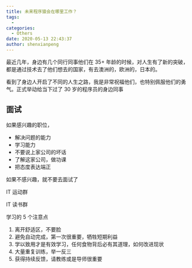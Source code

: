 ```yaml
---
title: 未来程序猿会在哪里工作？
tags:
  -
categories:
  - Others
date: 2020-05-13 22:43:37
author: shenxianpeng
---
```


最近几年，身边有几个同行同事他们在 35+ 年龄的时候，对人生有了新的突破，都是通过技术去了他们想去的国家，有去澳洲的，欧洲的，日本的。

看到了身边人开启了不同的人生之路，我是非常祝福他们，也特别佩服他们的勇气。正式举动给当下过了 30 岁的程序员的身边同事

## 面试

如果感兴趣的职位，

* 解决问题的能力
* 学习能力
* 不要说上家公司的坏话
* 了解这家公司，做功课
* 把态度表达端正

如果不感兴趣，就不要去面试了

IT 运动群

IT 读书群

学习的 5 个注意点

1. 离开舒适区，不要脸
2. 避免自动完成，第一次很重要，牺牲短期利益
3. 学以致用才是有效学习，任何食物背后必有其道理，如何改进现状
4. 大量重复训练，举一反三
5. 获得持续反馈，请教练或是导师很重要
